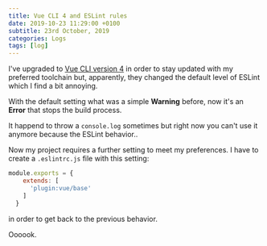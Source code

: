 ```yaml
---
title: Vue CLI 4 and ESLint rules
date: 2019-10-23 11:29:00 +0100
subtitle: 23rd October, 2019
categories: Logs
tags: [log]
---
```


I've upgraded to [Vue CLI version 4](https://cli.vuejs.org) in order to stay updated with my preferred toolchain but, apparently, they changed the default level of ESLint which I find a bit annoying.

With the default setting what was a simple **Warning** before, now it's an **Error** that stops the build process.

It happend to throw a `console.log` sometimes but right now you can't use it anymore because the ESLint behavior..

Now my project requires a further setting to meet my preferences. I have to create a `.eslintrc.js` file with this setting:

```js
module.exports = {
    extends: [
      'plugin:vue/base'
    ]
  }
```

in order to get back to the previous behavior.

Oooook.